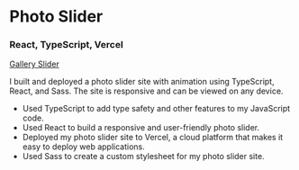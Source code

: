 # Photo Slider

### React, TypeScript, Vercel

[Gallery Slider](https://gallery-pan.vercel.app/)

I built and deployed a photo slider site with animation using TypeScript, React, and Sass. The site is responsive and can be viewed on any device.

<ul>
  <li>Used TypeScript to add type safety and other features to my JavaScript code.</li>
  <li>Used React to build a responsive and user-friendly photo slider.</li>
  <li>Deployed my photo slider site to Vercel, a cloud platform that makes it easy to deploy web applications.</li>
  <li>Used Sass to create a custom stylesheet for my photo slider site.</li>
</ul>
